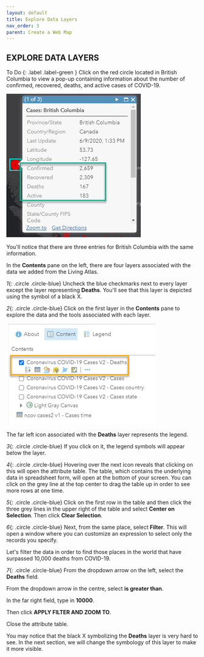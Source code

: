 ```yaml
---
layout: default
title: Explore Data Layers
nav_order: 3
parent: Create a Web Map
---
```


##  EXPLORE DATA LAYERS

To Do
{: .label .label-green }
Click on the red circle located in British Columbia to view a pop-up containing information about the number of confirmed, recovered, deaths, and active cases of COVID-19.

![covidCases.jpg](../images/covidCases.jpg)

You'll notice that there are three entries for British Columbia with the same information.

In the **Contents** pane on the left, there are four layers associated with the data we added from the Living Atlas.

*1*{: .circle .circle-blue} Uncheck the blue checkmarks next to every layer except the layer representing **Deaths**. You'll see that this layer is depicted using the symbol of a black X.

*2*{: .circle .circle-blue} Click on the first layer in the **Contents** pane to explore the data and the tools associated with each layer.

![deathsLyr.jpg](../images/deathsLyr.jpg)

The far left icon associated with the **Deaths** layer represents the legend.

*3*{: .circle .circle-blue} If you click on it, the legend symbols will appear below the layer.

*4*{: .circle .circle-blue} Hovering over the next icon reveals that clicking on this will open the attribute table. The table, which contains the underlying data in spreadsheet form, will open at the bottom of your screen. You can click on the grey line at the top center to drag the table up in order to see more rows at one time.

*5*{: .circle .circle-blue} Click on the first row in the table and then click the three grey lines in the upper right of the table and select **Center on Selection**.
Then click **Clear Selection**.

*6*{: .circle .circle-blue} Next, from the same place, select **Filter**. This will open a window where you can customize an expression to select only the records you specify.

Let's filter the data in order to find those places in the world that have surpassed 10,000 deaths from COVID-19.

*7*{: .circle .circle-blue} From the dropdown arrow on the left, select the **Deaths** field.

From the dropdown arrow in the centre, select **is greater than**.

In the far right field, type in **10000**.

Then click **APPLY FILTER AND ZOOM TO**.

Close the attribute table.

You may notice that the black X symbolizing the **Deaths** layer is very hard to see. In the next section, we will change the symbology of this layer to make it more visible.
